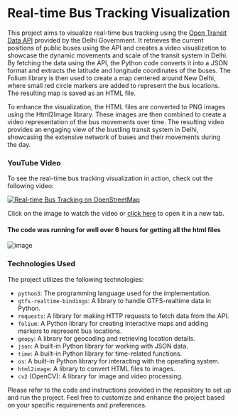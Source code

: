 # Real-time Bus Tracking Visualization

This project aims to visualize real-time bus tracking using the [Open Transit Data API](https://opendata.iiitd.edu.in/) provided by the Delhi Government. It retrieves the current positions of public buses using the API and creates a video visualization to showcase the dynamic movements and scale of the transit system in Delhi. By fetching the data using the API, the Python code converts it into a JSON format and extracts the latitude and longitude coordinates of the buses. The Folium library is then used to create a map centered around New Delhi, where small red circle markers are added to represent the bus locations. The resulting map is saved as an HTML file.

To enhance the visualization, the HTML files are converted to PNG images using the Html2Image library. These images are then combined to create a video representation of the bus movements over time. The resulting video provides an engaging view of the bustling transit system in Delhi, showcasing the extensive network of buses and their movements during the day.

### YouTube Video

To see the real-time bus tracking visualization in action, check out the following video:

[![Real-time Bus Tracking on OpenStreetMap](https://img.youtube.com/vi/BjVXcSRAMr8/0.jpg)](https://www.youtube.com/watch?v=BjVXcSRAMr8)

Click on the image to watch the video or [click here](https://www.youtube.com/watch?v=BjVXcSRAMr8) to open it in a new tab.

#### The code was running for well over 6 hours for getting all the html files
![image](https://github.com/atharv-patil/real-time-bus-tracking/assets/83455141/24919dbe-e788-4776-8b94-fdfa738f48ef)


### Technologies Used

The project utilizes the following technologies:

- `python3`: The programming language used for the implementation.
- `gtfs-realtime-bindings`: A library to handle GTFS-realtime data in Python.
- `requests`: A library for making HTTP requests to fetch data from the API.
- `folium`: A Python library for creating interactive maps and adding markers to represent bus locations.
- `geopy`: A library for geocoding and retrieving location details.
- `json`: A built-in Python library for working with JSON data.
- `time`: A built-in Python library for time-related functions.
- `os`: A built-in Python library for interacting with the operating system.
- `html2image`: A library to convert HTML files to images.
- `cv2` (OpenCV): A library for image and video processing.

Please refer to the code and instructions provided in the repository to set up and run the project. Feel free to customize and enhance the project based on your specific requirements and preferences.

